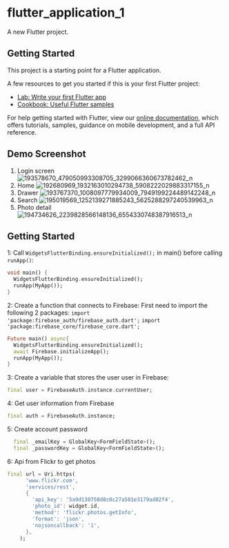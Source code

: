 # flutter_application_1

A new Flutter project.

## Getting Started

This project is a starting point for a Flutter application.

A few resources to get you started if this is your first Flutter project:

- [Lab: Write your first Flutter app](https://flutter.dev/docs/get-started/codelab)
- [Cookbook: Useful Flutter samples](https://flutter.dev/docs/cookbook)

For help getting started with Flutter, view our
[online documentation](https://flutter.dev/docs), which offers tutorials,
samples, guidance on mobile development, and a full API reference.


## Demo Screenshot

1. Login screen
![193578670_479050993308705_3299066360673782462_n](https://user-images.githubusercontent.com/52647821/121268573-6d7fec00-c8e8-11eb-87ac-6f2e5af35bf4.png)
2. Home
![192680969_1932163010294738_5908222029883317155_n](https://user-images.githubusercontent.com/52647821/121268763-bcc61c80-c8e8-11eb-9187-71247991f8f6.png)
3. Drawer
![193767370_1008097779934009_7949199224489142248_n](https://user-images.githubusercontent.com/52647821/121268819-e121f900-c8e8-11eb-861b-e733372c6ee6.png)
4. Search
![195019569_1252139271885243_5625288297240539963_n](https://user-images.githubusercontent.com/52647821/121268868-fbf46d80-c8e8-11eb-82ca-bf13d7cf3256.png)
5. Photo detail
![194734626_2239828566148136_6554330748387916513_n](https://user-images.githubusercontent.com/52647821/121268919-11699780-c8e9-11eb-8dd8-9a808e1a7324.png)

## Getting Started

1: Call `WidgetsFlutterBinding.ensureInitialized();` in main() before calling `runApp()`:

```dart
void main() {
  WidgetsFlutterBinding.ensureInitialized();
  runApp(MyApp());
}
```

2: Create a function that connects to Firebase:
First need to import the following 2 packages:
`import 'package:firebase_auth/firebase_auth.dart';`
`import 'package:firebase_core/firebase_core.dart';`

```dart
Future main() async{
  WidgetsFlutterBinding.ensureInitialized();
  await Firebase.initializeApp();
  runApp(MyApp());
}
```

3: Create a variable that stores the user user in Firebase:
```dart
final user = FirebaseAuth.instance.currentUser;
```

4: Get user information from Firebase
```dart
final auth = FirebaseAuth.instance;
```

5: Create account password
```dart
  final _emailKey = GlobalKey<FormFieldState>();
  final _passwordKey = GlobalKey<FormFieldState>();
```

6: Api from Flickr to get photos
```dart
final url = Uri.https(
      'www.flickr.com',
      'services/rest',
      {
        'api_key': '5a9d130758d8c0c27a501e3179ad02f4',
        'photo_id': widget.id,
        'method': 'flickr.photos.getInfo',
        'format': 'json',
        'nojsoncallback': '1',
      },
    );
```
